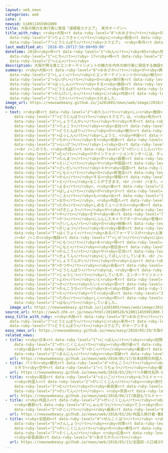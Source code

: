 ```yaml
---
layout: web_news
categories: web
cate: 2
newsid: k10011455901000
title: 大阪の魅力を旅行客に発信「道頓堀スクエア」 来月オープンへ
title_with_ruby: <ruby>大阪<rt data-ruby-level="8">おおさか</rt></ruby>の<ruby>魅力<rt data-ruby-level="7">みりょく</rt></ruby>を<ruby>旅行客<rt
  data-ruby-level="3">りょこうきゃく</rt></ruby>に<ruby>発信<rt data-ruby-level="4">はっしん</rt></ruby>「<ruby>道頓堀<rt
  data-ruby-level="7">どうとんぼり</rt></ruby>スクエア」 <ruby>来月<rt data-ruby-level="2">らいげつ</rt></ruby>オープンへ
last_modified_at: '2018-05-28T17:50:00+09:00'
datetime: 2018<ruby>年<rt data-ruby-level="1">ねん</rt></ruby>05<ruby>月<rt data-ruby-level="1">がつ</rt></ruby>28<ruby>日<rt
  data-ruby-level="1">にち</rt></ruby> 17<ruby>時<rt data-ruby-level="2">じ</rt></ruby>50<ruby>分<rt
  data-ruby-level="2">ふん</rt></ruby>
description: 大阪が誇る食とエンターテインメントの魅力を内外の旅行客に発信する施設が、ミナミの道頓堀に来月オープンすることになり、関係者に内部が公開されました。
summary: <ruby>大阪<rt data-ruby-level="8">おおさか</rt></ruby>が<ruby>誇<rt data-ruby-level="7">ほこ</rt></ruby>る<ruby>食<rt
  data-ruby-level="2">しょく</rt></ruby>とエンターテインメントの<ruby>魅力<rt data-ruby-level="7">みりょく</rt></ruby>を<ruby>内外<rt
  data-ruby-level="2">ないがい</rt></ruby>の<ruby>旅行客<rt data-ruby-level="3">りょこうきゃく</rt></ruby>に<ruby>発信<rt
  data-ruby-level="4">はっしん</rt></ruby>する<ruby>施設<rt data-ruby-level="7">しせつ</rt></ruby>が、ミナミの<ruby>道頓堀<rt
  data-ruby-level="7">どうとんぼり</rt></ruby>に<ruby>来月<rt data-ruby-level="2">らいげつ</rt></ruby>オープンすることになり、<ruby>関係者<rt
  data-ruby-level="4">かんけいしゃ</rt></ruby>に<ruby>内部<rt data-ruby-level="3">ないぶ</rt></ruby>が<ruby>公開<rt
  data-ruby-level="3">こうかい</rt></ruby>されました。
image_url: https://newswebeasy.github.io/ja201805/news/web/image/2018/05/28/K10011455901_1805281853_1805281900_01_02.jpg
body:
- text: <ruby>新<rt data-ruby-level="2">あたら</rt></ruby>しい<ruby>施設<rt data-ruby-level="7">しせつ</rt></ruby>「<ruby>道頓堀<rt
    data-ruby-level="7">どうとんぼり</rt></ruby>スクエア」は、<ruby>地元<rt data-ruby-level="2">じもと</rt></ruby>の<ruby>商店会<rt
    data-ruby-level="3">しょうてんかい</rt></ruby>や<ruby>大手<rt data-ruby-level="1">おおて</rt></ruby><ruby>旅行<rt
    data-ruby-level="3">りょこう</rt></ruby><ruby>会社<rt data-ruby-level="2">がいしゃ</rt></ruby>ＪＴＢなどが<ruby>道頓堀<rt
    data-ruby-level="7">どうとんぼり</rt></ruby>の<ruby>魅力<rt data-ruby-level="7">みりょく</rt></ruby>を<ruby>発信<rt
    data-ruby-level="4">はっしん</rt></ruby>しようと、<ruby>中座<rt data-ruby-level="6">ちゅうざ</rt></ruby>くいだおれビルの<ruby>地下<rt
    data-ruby-level="2">ちか</rt></ruby>を<ruby>改装<rt data-ruby-level="6">かいそう</rt></ruby>して<ruby>来月<rt
    data-ruby-level="2">らいげつ</rt></ruby>１<ruby>日<rt data-ruby-level="1">にち</rt></ruby>にオープンします。<br
    /><br />このうち、<ruby>外国人<rt data-ruby-level="2">がいこくじん</rt></ruby><ruby>旅行者<rt data-ruby-level="3">りょこうしゃ</rt></ruby><ruby>向<rt
    data-ruby-level="3">む</rt></ruby>けのインフォメーションセンターには、タッチパネル<ruby>式<rt data-ruby-level="3">しき</rt></ruby>の<ruby>端末<rt
    data-ruby-level="7">たんまつ</rt></ruby>が<ruby>設置<rt data-ruby-level="5">せっち</rt></ruby>され、<ruby>英語<rt
    data-ruby-level="4">えいご</rt></ruby>や<ruby>中国語<rt data-ruby-level="2">ちゅうごくご</rt></ruby>をはじめ、<ruby>最大<rt
    data-ruby-level="4">さいだい</rt></ruby>４か<ruby>国語<rt data-ruby-level="2">こくご</rt></ruby>で<ruby>地元<rt
    data-ruby-level="2">じもと</rt></ruby>の<ruby>飲食店<rt data-ruby-level="3">いんしょくてん</rt></ruby>などに<ruby>関<rt
    data-ruby-level="4">かん</rt></ruby>する<ruby>情報<rt data-ruby-level="5">じょうほう</rt></ruby>を<ruby>得<rt
    data-ruby-level="4">え</rt></ruby>ることができます。<br /><br />また、<ruby>大阪<rt data-ruby-level="8">おおさか</rt></ruby>には<ruby>夜<rt
    data-ruby-level="2">よる</rt></ruby>、<ruby>楽<rt data-ruby-level="2">たの</rt></ruby>しめる<ruby>場所<rt
    data-ruby-level="3">ばしょ</rt></ruby>が<ruby>少<rt data-ruby-level="2">すく</rt></ruby>ないとの<ruby>声<rt
    data-ruby-level="2">こえ</rt></ruby>も<ruby>出<rt data-ruby-level="1">で</rt></ruby>る<ruby>中<rt
    data-ruby-level="1">なか</rt></ruby>、<ruby>外国人<rt data-ruby-level="2">がいこくじん</rt></ruby>も<ruby>楽<rt
    data-ruby-level="2">たの</rt></ruby>しめるミュージカル<ruby>用<rt data-ruby-level="2">よう</rt></ruby>の<ruby>劇場<rt
    data-ruby-level="6">げきじょう</rt></ruby>が<ruby>設<rt data-ruby-level="5">もう</rt></ruby>けられ、たこ<ruby>焼<rt
    data-ruby-level="4">や</rt></ruby>きや<ruby>串<rt data-ruby-level="7">くし</rt></ruby><ruby>カツ<rt
    data-ruby-level="7">かつ</rt></ruby>にふんしたキャラクターが<ruby>登場<rt data-ruby-level="3">とうじょう</rt></ruby>し、<ruby>最新<rt
    data-ruby-level="4">さいしん</rt></ruby>の<ruby>映像<rt data-ruby-level="6">えいぞう</rt></ruby><ruby>技術<rt
    data-ruby-level="5">ぎじゅつ</rt></ruby>を<ruby>駆使<rt data-ruby-level="7">くし</rt></ruby>した<ruby>迫力<rt
    data-ruby-level="7">はくりょく</rt></ruby>あるパフォーマンスが<ruby>上演<rt data-ruby-level="5">じょうえん</rt></ruby>されます。<br
    /><br />この<ruby>施設<rt data-ruby-level="7">しせつ</rt></ruby>には<ruby>旅行者<rt data-ruby-level="3">りょこうしゃ</rt></ruby>の<ruby>荷物<rt
    data-ruby-level="3">にもつ</rt></ruby>を<ruby>預<rt data-ruby-level="5">あず</rt></ruby>かるコーナーもあり、<ruby>地元<rt
    data-ruby-level="2">じもと</rt></ruby><ruby>商店会<rt data-ruby-level="3">しょうてんかい</rt></ruby>などでは、<ruby>観光<rt
    data-ruby-level="4">かんこう</rt></ruby>や<ruby>交流<rt data-ruby-level="3">こうりゅう</rt></ruby>の<ruby>拠点<rt
    data-ruby-level="7">きょてん</rt></ruby>にしてほしいとしています。<br /><br /><ruby>道頓堀<rt data-ruby-level="7">どうとんぼり</rt></ruby><ruby>商店会<rt
    data-ruby-level="3">しょうてんかい</rt></ruby>の<ruby>上山<rt data-ruby-level="1">かみやま</rt></ruby><ruby>勝也<rt
    data-ruby-level="8">かつや</rt></ruby><ruby>会長<rt data-ruby-level="2">かいちょう</rt></ruby>は「<ruby>道頓堀<rt
    data-ruby-level="7">どうとんぼり</rt></ruby>は、<ruby>食<rt data-ruby-level="2">しょく</rt></ruby>のコンテンツは<ruby>充実<rt
    data-ruby-level="7">じゅうじつ</rt></ruby>しているが、エンターテインメントの<ruby>要素<rt data-ruby-level="5">ようそ</rt></ruby>が<ruby>弱<rt
    data-ruby-level="2">よわ</rt></ruby>いと<ruby>考<rt data-ruby-level="2">かんが</rt></ruby>えています。また<ruby>来<rt
    data-ruby-level="2">き</rt></ruby>たいと<ruby>思<rt data-ruby-level="2">おも</rt></ruby>ってもらえる<ruby>観光地<rt
    data-ruby-level="4">かんこうち</rt></ruby>を<ruby>目指<rt data-ruby-level="3">めざ</rt></ruby>して、<ruby>食<rt
    data-ruby-level="2">た</rt></ruby>べて<ruby>遊<rt data-ruby-level="3">あそ</rt></ruby>んで<ruby>楽<rt
    data-ruby-level="2">たの</rt></ruby>しい<ruby>町<rt data-ruby-level="1">まち</rt></ruby>にしていきたい」と<ruby>話<rt
    data-ruby-level="2">はな</rt></ruby>していました。
  image_url: https://newswebeasy.github.io/ja201805/news/web/image/2018/05/28/K10011455901_1805281853_1805281901_01_03.jpg
source_url: https://www3.nhk.or.jp/news/html/20180528/k10011455901000.html
easy_title_with_ruby: <ruby>大阪<rt data-ruby-level="8">おおさか</rt></ruby>の<ruby>道頓堀<rt
  data-ruby-level="7">どうとんぼり</rt></ruby>に<ruby>来月<rt data-ruby-level="2">らいげつ</rt></ruby>「<ruby>道頓堀<rt
  data-ruby-level="7">どうとんぼり</rt></ruby>スクエア」がオープンする
easy_news_url: https://newswebeasy.github.io/news/easy/2018/05/29/大阪の道頓堀に来月道頓堀スクエアがオープンする
related_news:
- title: <ruby>日本<rt data-ruby-level="1">にっぽん</rt></ruby><ruby>訪問<rt data-ruby-level="6">ほうもん</rt></ruby>の<ruby>外国人<rt
    data-ruby-level="2">がいこくじん</rt></ruby><ruby>旅行者<rt data-ruby-level="3">りょこうしゃ</rt></ruby>
    <ruby>過去<rt data-ruby-level="5">かこ</rt></ruby><ruby>最速<rt data-ruby-level="4">さいそく</rt></ruby>で1000<ruby>万人<rt
    data-ruby-level="2">まんにん</rt></ruby><ruby>突破<rt data-ruby-level="7">とっぱ</rt></ruby>
  url: https://newswebeasy.github.io/news/web/2018/05/17/日本訪問の外国人旅行者-過去最速で1000万人突破
- title: パリの<ruby>観光<rt data-ruby-level="4">かんこう</rt></ruby><ruby>名所<rt data-ruby-level="3">めいしょ</rt></ruby>
    ＶＲで<ruby>空中<rt data-ruby-level="1">くうちゅう</rt></ruby><ruby>散歩<rt data-ruby-level="4">さんぽ</rt></ruby>
  url: https://newswebeasy.github.io/news/web/2018/03/29/パリの観光名所-VRで空中散歩
- title: <ruby>英語<rt data-ruby-level="4">えいご</rt></ruby>もウルドゥー<ruby>語<rt data-ruby-level="2">ご</rt></ruby>も
    <ruby>外国人<rt data-ruby-level="2">がいこくじん</rt></ruby><ruby>旅行客<rt data-ruby-level="3">りょこうきゃく</rt></ruby><ruby>向<rt
    data-ruby-level="3">む</rt></ruby>け<ruby>美容室<rt data-ruby-level="5">びようしつ</rt></ruby><ruby>開店<rt
    data-ruby-level="3">かいてん</rt></ruby>へ <ruby>奈良<rt data-ruby-level="8">なら</rt></ruby>
  url: https://newswebeasy.github.io/news/web/2018/04/17/英語もウルドゥー語も-外国人旅行客向け美容室開店へ-奈良
- title: <ruby>外国人<rt data-ruby-level="2">がいこくじん</rt></ruby><ruby>旅行者<rt data-ruby-level="3">りょこうしゃ</rt></ruby>
    <ruby>春節<rt data-ruby-level="4">しゅんせつ</rt></ruby>で２<ruby>月<rt data-ruby-level="1">がつ</rt></ruby>としては<ruby>過去<rt
    data-ruby-level="5">かこ</rt></ruby><ruby>最高<rt data-ruby-level="4">さいこう</rt></ruby>に
  url: https://newswebeasy.github.io/news/web/2018/03/20/外国人旅行者-春節で2月としては過去最高に
- title: <ruby>全国初<rt data-ruby-level="4">ぜんこくはつ</rt></ruby> <ruby>人口<rt data-ruby-level="1">じんこう</rt></ruby><ruby>減少<rt
    data-ruby-level="5">げんしょう</rt></ruby><ruby>対策<rt data-ruby-level="6">たいさく</rt></ruby>に<ruby>外国人<rt
    data-ruby-level="2">がいこくじん</rt></ruby>の<ruby>移住<rt data-ruby-level="5">いじゅう</rt></ruby>を<ruby>促進<rt
    data-ruby-level="7">そくしん</rt></ruby> <ruby>広島<rt data-ruby-level="3">ひろしま</rt></ruby>
    <ruby>安芸高田<rt data-ruby-level="8">あきたかた</rt></ruby>
  url: https://newswebeasy.github.io/news/web/2018/03/13/全国初-人口減少対策に外国人の移住を促進-広島-安芸高田
...
```

